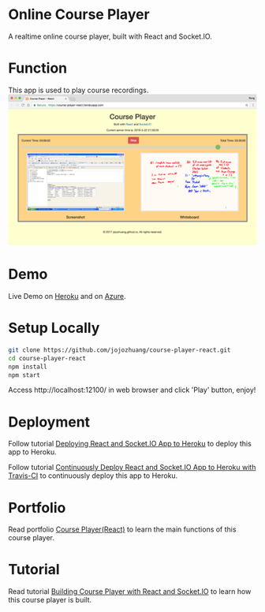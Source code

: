# Online Course Player
A realtime online course player, built with React and Socket.IO.

# Function
This app is used to play course recordings.
![image](/public/player.png)

# Demo
Live Demo on [Heroku](https://course-player-react.herokuapp.com/) and on [Azure](https://course-player.azurewebsites.net/).

# Setup Locally
```bash
git clone https://github.com/jojozhuang/course-player-react.git
cd course-player-react
npm install
npm start
```
Access http://localhost:12100/ in web browser and click 'Play' button, enjoy!

# Deployment
Follow tutorial [Deploying React and Socket.IO App to Heroku](https://jojozhuang.github.io/tutorial/react/deploying-react-and-socketio-app-to-heroku/) to deploy this app to Heroku.

Follow tutorial [Continuously Deploy React and Socket.IO App to Heroku with Travis-CI](https://jojozhuang.github.io/tutorial/react/continuously-deploy-react-and-socketio-app-to-heroku-with-travis-ci/) to continuously deploy this app to Heroku.

# Portfolio
Read portfolio [Course Player(React)](https://jojozhuang.github.io/portfolio/course-player-react/) to learn the main functions of this course player.

# Tutorial
Read tutorial [Building Course Player with React and Socket.IO](https://jojozhuang.github.io/tutorial/react-app/building-course-player-with-react-and-socketio/) to learn how this course player is built.
